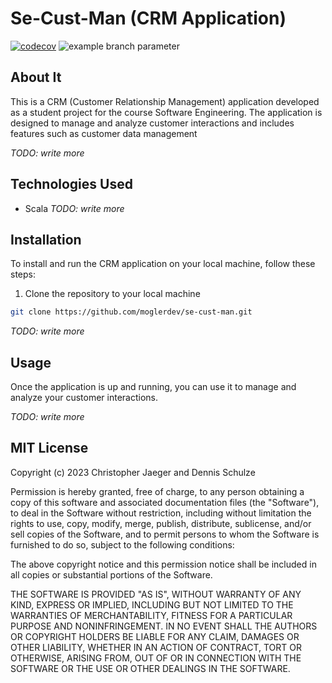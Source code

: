# Se-Cust-Man (CRM Application)

[![codecov](https://codecov.io/gh/moglerdev/se-cust-man/branch/master/graph/badge.svg?token=EAVYFLUB02)](https://codecov.io/gh/moglerdev/se-cust-man)
![example branch parameter](https://github.com/moglerdev/se-cust-man/actions/workflows/on-pull-request.yml/badge.svg) 

## About It 

This is a CRM (Customer Relationship Management) application developed as a student project for the course Software Engineering. The application is designed to manage and analyze customer interactions and includes features such as customer data management

*TODO: write more*

## Technologies Used
- Scala
*TODO: write more*

## Installation

To install and run the CRM application on your local machine, follow these steps:

1. Clone the repository to your local machine

```bash
git clone https://github.com/moglerdev/se-cust-man.git
```

*TODO: write more*

## Usage

Once the application is up and running, you can use it to manage and analyze your customer interactions. 

*TODO: write more*

## MIT License

Copyright (c) 2023 Christopher Jaeger and Dennis Schulze

Permission is hereby granted, free of charge, to any person obtaining a copy
of this software and associated documentation files (the "Software"), to deal
in the Software without restriction, including without limitation the rights
to use, copy, modify, merge, publish, distribute, sublicense, and/or sell
copies of the Software, and to permit persons to whom the Software is
furnished to do so, subject to the following conditions:

The above copyright notice and this permission notice shall be included in all
copies or substantial portions of the Software.

THE SOFTWARE IS PROVIDED "AS IS", WITHOUT WARRANTY OF ANY KIND, EXPRESS OR
IMPLIED, INCLUDING BUT NOT LIMITED TO THE WARRANTIES OF MERCHANTABILITY,
FITNESS FOR A PARTICULAR PURPOSE AND NONINFRINGEMENT. IN NO EVENT SHALL THE
AUTHORS OR COPYRIGHT HOLDERS BE LIABLE FOR ANY CLAIM, DAMAGES OR OTHER
LIABILITY, WHETHER IN AN ACTION OF CONTRACT, TORT OR OTHERWISE, ARISING FROM,
OUT OF OR IN CONNECTION WITH THE SOFTWARE OR THE USE OR OTHER DEALINGS IN THE
SOFTWARE.
